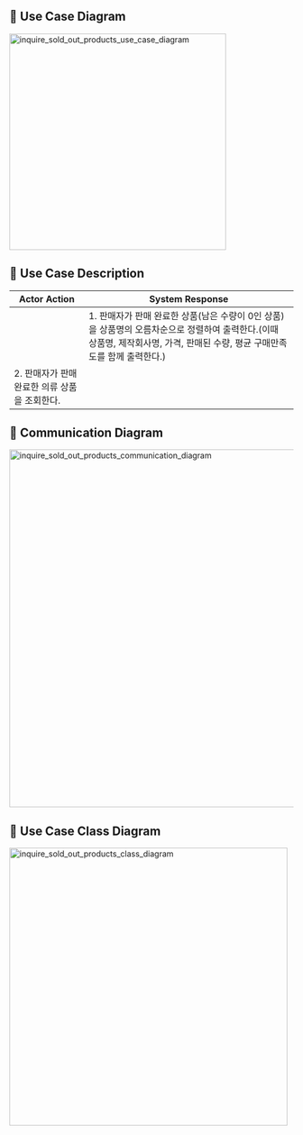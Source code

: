 ## 📌 Use Case Diagram
<img width="384" alt="inquire_sold_out_products_use_case_diagram" src="https://user-images.githubusercontent.com/87361140/168425435-e91c49ad-4582-4cef-abfc-df0710703866.png">

## 📌 Use Case Description
|Actor Action|System Response|
|---|---|
||1. 판매자가 판매 완료한 상품(남은 수량이 0인 상품)을 상품명의 오름차순으로 정렬하여 출력한다.(이때 상품명, 제작회사명, 가격, 판매된 수량, 평균 구매만족도를 함께 출력한다.)|
|2. 판매자가 판매 완료한 의류 상품을 조회한다.||

## 📌 Communication Diagram
<img width="635" alt="inquire_sold_out_products_communication_diagram" src="https://user-images.githubusercontent.com/87361140/168961698-ffa8bb8d-25ba-4eb5-ad79-d744c3d49e03.png">

## 📌 Use Case Class Diagram
<img width="493" alt="inquire_sold_out_products_class_diagram" src="https://user-images.githubusercontent.com/87361140/168961701-6847ece8-8991-4c19-84d6-eaac183bf143.png">
